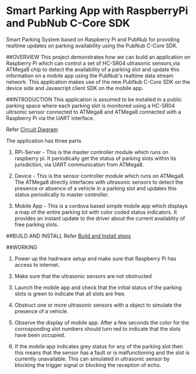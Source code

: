 # Smart Parking App with RaspberryPi and PubNub C-Core SDK
Smart Parking System based on Raspberry Pi and PubNub for providing realtime updates on parking availability using the PubNub C-Core SDK.  

##OVERVIEW
This project demonstrates how we can build an application on Raspberry Pi which can control a set of HC-SR04 ultrasonic sensors,via ATMega8 chip to detect the availability of a parking slot and update this information on a mobile app using the PubNub's realtime data stream network. This application makes use of the new PubNub C-Core SDK on the device side and Javascript client SDK on the mobile app.

##INTRODUCTION
This application is assumed to be installed in a public parking space where each parking slot is monitored using a HC-SR04 ultrsonic sensor connected to ATMega8 and ATMega8 connected with a Raspberry Pi via the UART interface.

Refer [Circuit Diagram](schematic.png)

The application has three parts

1) RPi-Server - This is the master controller module which runs on raspberry pi. It periodically get the status of parking slots within its jurisdiction, via UART communication from ATMega8.

2) Device - This is the sensor controller module which runs on ATMega8. The ATMega8 directly interfaces with ultrasonic sensors to detect the presence or absence of a vehicle in a parking slot and updates this status periodically to master controller.

3) Mobile App - This is a cordova based simple mobile app which displays a map of the entire parking lot with color coded status indicators. It provides an instant update to the driver about the current availablity of free parking slots.


##BUILD AND INSTALL
Refer [Build and Install steps](BUILD.md)

##WORKING

1) Power up the hadrware setup and make sure that Raspberry  Pi has access to internet.

2) Make sure that the ultrasonic sensors are not obstructed 

3) Launch the mobile app and check that the initial status of the parking slots is green to indicate that all slots are free.

4) Obstruct one or more ultrasonic sensors with a object to simulate the presence of a vehicle. 

5) Observe the display of mobile app. After a few seconds the color for the corrosponding slot numbers should turn red to indicate that the slots have been occupied.

6) If the mobile app indicates grey status for any of the parking slot then this means that the sensor has a fault or is malfunctioning and the slot is currently unavailable. This can simulated in ultrasonic sensor by blocking the trigger signal or blocking the reception of echo.  


